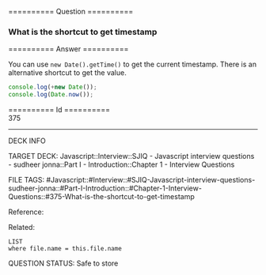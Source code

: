 ========== Question ==========  

### What is the shortcut to get timestamp  

========== Answer ==========  

You can use `new Date().getTime()` to get the current timestamp. There is an alternative shortcut to get the value.

```javascript
console.log(+new Date());
console.log(Date.now());
```

========== Id ==========  
375

---

DECK INFO

TARGET DECK: Javascript::Interview::SJIQ - Javascript interview questions - sudheer jonna::Part I - Introduction::Chapter 1 - Interview Questions

FILE TAGS: #Javascript::#Interview::#SJIQ-Javascript-interview-questions-sudheer-jonna::#Part-I-Introduction::#Chapter-1-Interview-Questions::#375-What-is-the-shortcut-to-get-timestamp

Reference:

Related:

```dataview
LIST
where file.name = this.file.name
```

QUESTION STATUS: Safe to store
